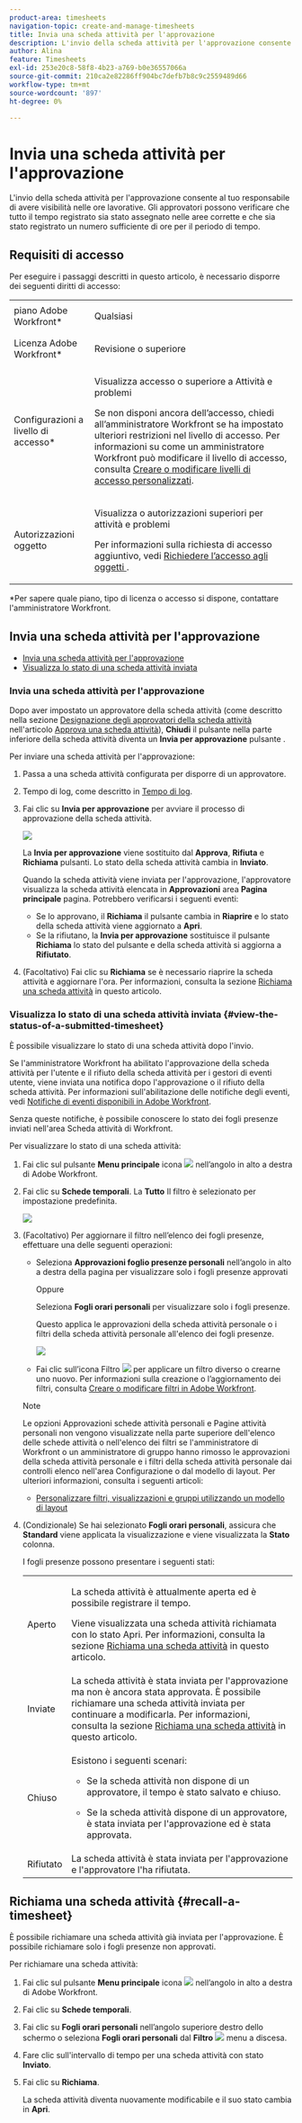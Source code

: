 ```yaml
---
product-area: timesheets
navigation-topic: create-and-manage-timesheets
title: Invia una scheda attività per l'approvazione
description: L'invio della scheda attività per l'approvazione consente al tuo responsabile di avere visibilità nelle ore lavorative. Gli approvatori possono verificare che tutto il tempo registrato sia stato assegnato nelle aree corrette e che sia stato registrato un numero sufficiente di ore per il periodo di tempo.
author: Alina
feature: Timesheets
exl-id: 253e20c8-58f8-4b23-a769-b0e36557066a
source-git-commit: 210ca2e82286ff904bc7defb7b8c9c2559489d66
workflow-type: tm+mt
source-wordcount: '897'
ht-degree: 0%

---
```


# Invia una scheda attività per l&#39;approvazione

L&#39;invio della scheda attività per l&#39;approvazione consente al tuo responsabile di avere visibilità nelle ore lavorative. Gli approvatori possono verificare che tutto il tempo registrato sia stato assegnato nelle aree corrette e che sia stato registrato un numero sufficiente di ore per il periodo di tempo.

## Requisiti di accesso

Per eseguire i passaggi descritti in questo articolo, è necessario disporre dei seguenti diritti di accesso:

<table style="table-layout:auto"> 
 <col> 
 <col> 
 <tbody> 
  <tr> 
   <td role="rowheader">piano Adobe Workfront*</td> 
   <td> <p>Qualsiasi</p> </td> 
  </tr> 
  <tr> 
   <td role="rowheader">Licenza Adobe Workfront*</td> 
   <td> <p>Revisione o superiore</p> </td> 
  </tr> 
  <tr> 
   <td role="rowheader">Configurazioni a livello di accesso*</td> 
   <td> <p>Visualizza accesso o superiore a Attività e problemi</p> <p>Se non disponi ancora dell’accesso, chiedi all’amministratore Workfront se ha impostato ulteriori restrizioni nel livello di accesso. Per informazioni su come un amministratore Workfront può modificare il livello di accesso, consulta <a href="../../administration-and-setup/add-users/configure-and-grant-access/create-modify-access-levels.md" class="MCXref xref">Creare o modificare livelli di accesso personalizzati</a>.</p> </td> 
  </tr> 
  <tr> 
   <td role="rowheader">Autorizzazioni oggetto</td> 
   <td> <p>Visualizza o autorizzazioni superiori per attività e problemi</p> <p>Per informazioni sulla richiesta di accesso aggiuntivo, vedi <a href="../../workfront-basics/grant-and-request-access-to-objects/request-access.md" class="MCXref xref">Richiedere l’accesso agli oggetti </a>.</p> </td> 
  </tr> 
 </tbody> 
</table>

*Per sapere quale piano, tipo di licenza o accesso si dispone, contattare l&#39;amministratore Workfront.

## Invia una scheda attività per l&#39;approvazione

* [Invia una scheda attività per l&#39;approvazione](#submit-a-timesheet-for-approval)
* [Visualizza lo stato di una scheda attività inviata](#view-the-status-of-a-submitted-timesheet)

### Invia una scheda attività per l&#39;approvazione

Dopo aver impostato un approvatore della scheda attività (come descritto nella sezione [Designazione degli approvatori della scheda attività](../../timesheets/create-and-manage-timesheets/timesheet-approvals.md#designating-a-timesheet-approver) nell&#39;articolo [Approva una scheda attività](../../timesheets/create-and-manage-timesheets/timesheet-approvals.md)), **Chiudi** il pulsante nella parte inferiore della scheda attività diventa un **Invia per approvazione** pulsante .

Per inviare una scheda attività per l&#39;approvazione:

1. Passa a una scheda attività configurata per disporre di un approvatore.
1. Tempo di log, come descritto in [Tempo di log](../../timesheets/create-and-manage-timesheets/log-time.md).
1. Fai clic su **Invia per approvazione** per avviare il processo di approvazione della scheda attività.

   ![](assets/submit-for-approval-button-on-timesheet-nwe.png)

   La **Invia per approvazione** viene sostituito dal **Approva**, **Rifiuta** e **Richiama** pulsanti. Lo stato della scheda attività cambia in **Inviato**.

   Quando la scheda attività viene inviata per l&#39;approvazione, l&#39;approvatore visualizza la scheda attività elencata in **Approvazioni** area **Pagina principale** pagina. Potrebbero verificarsi i seguenti eventi:

   * Se lo approvano, il **Richiama** il pulsante cambia in **Riaprire** e lo stato della scheda attività viene aggiornato a **Apri**.
   * Se la rifiutano, la **Invia per approvazione** sostituisce il pulsante **Richiama** lo stato del pulsante e della scheda attività si aggiorna a **Rifiutato**.

1. (Facoltativo) Fai clic su **Richiama** se è necessario riaprire la scheda attività e aggiornare l&#39;ora. Per informazioni, consulta la sezione [Richiama una scheda attività](#recall-a-timesheet) in questo articolo.

### Visualizza lo stato di una scheda attività inviata {#view-the-status-of-a-submitted-timesheet}

È possibile visualizzare lo stato di una scheda attività dopo l&#39;invio.

Se l&#39;amministratore Workfront ha abilitato l&#39;approvazione della scheda attività per l&#39;utente e il rifiuto della scheda attività per i gestori di eventi utente, viene inviata una notifica dopo l&#39;approvazione o il rifiuto della scheda attività. Per informazioni sull&#39;abilitazione delle notifiche degli eventi, vedi [Notifiche di eventi disponibili in Adobe Workfront](../../administration-and-setup/manage-workfront/emails/event-notifications-available-in-wf.md).

Senza queste notifiche, è possibile conoscere lo stato dei fogli presenze inviati nell&#39;area Scheda attività di Workfront.

Per visualizzare lo stato di una scheda attività:

1. Fai clic sul pulsante **Menu principale** icona ![](assets/main-menu-icon.png) nell’angolo in alto a destra di Adobe Workfront.
1. Fai clic su **Schede temporali**. La **Tutto** Il filtro è selezionato per impostazione predefinita.

   ![](assets/timesheet-list-one-timesheet-selected-nwe-350x70.png)

1. (Facoltativo) Per aggiornare il filtro nell’elenco dei fogli presenze, effettuare una delle seguenti operazioni:

   * Seleziona **Approvazioni foglio presenze personali** nell’angolo in alto a destra della pagina per visualizzare solo i fogli presenze approvati

      Oppure

      Seleziona **Fogli orari personali** per visualizzare solo i fogli presenze.

      Questo applica le approvazioni della scheda attività personale o i filtri della scheda attività personale all&#39;elenco dei fogli presenze.

      ![](assets/my-timesheet-approvals-my-timesheets-pills-on-timesheets-list-nwe-350x58.png)

   * Fai clic sull’icona Filtro ![](assets/filter-nwepng.png) per applicare un filtro diverso o crearne uno nuovo. Per informazioni sulla creazione o l’aggiornamento dei filtri, consulta [Creare o modificare filtri in Adobe Workfront](../../reports-and-dashboards/reports/reporting-elements/create-filters.md).
   >[!NOTE]
   >
   >Le opzioni Approvazioni schede attività personali e Pagine attività personali non vengono visualizzate nella parte superiore dell&#39;elenco delle schede attività o nell&#39;elenco dei filtri se l&#39;amministratore di Workfront o un amministratore di gruppo hanno rimosso le approvazioni della scheda attività personale e i filtri della scheda attività personale dai controlli elenco nell&#39;area Configurazione o dal modello di layout. Per ulteriori informazioni, consulta i seguenti articoli:
   >
   >   
   >   
   >   * [Personalizzare filtri, visualizzazioni e gruppi utilizzando un modello di layout](../../administration-and-setup/customize-workfront/use-layout-templates/customize-fvg-list-controls-layout-template.md)


1. (Condizionale) Se hai selezionato **Fogli orari personali**, assicura che **Standard** viene applicata la visualizzazione e viene visualizzata la **Stato** colonna.

   I fogli presenze possono presentare i seguenti stati:

   <table style="table-layout:auto"> 
    <col> 
    <col> 
    <tbody> 
     <tr> 
      <td role="rowheader">Aperto</td> 
      <td> <p>La scheda attività è attualmente aperta ed è possibile registrare il tempo. </p> <p>Viene visualizzata una scheda attività richiamata con lo stato Apri. Per informazioni, consulta la sezione <a href="#recall-a-timesheet" class="MCXref xref">Richiama una scheda attività</a> in questo articolo. </p> </td> 
     </tr> 
     <tr> 
      <td role="rowheader">Inviate</td> 
      <td>La scheda attività è stata inviata per l'approvazione ma non è ancora stata approvata. È possibile richiamare una scheda attività inviata per continuare a modificarla. Per informazioni, consulta la sezione <a href="#recall-a-timesheet" class="MCXref xref">Richiama una scheda attività</a> in questo articolo. </td> 
     </tr> 
     <tr> 
      <td role="rowheader">Chiuso</td> 
      <td> <p>Esistono i seguenti scenari:</p> 
       <ul> 
        <li> <p>Se la scheda attività non dispone di un approvatore, il tempo è stato salvato e chiuso.</p> </li> 
        <li> <p>Se la scheda attività dispone di un approvatore, è stata inviata per l'approvazione ed è stata approvata.</p> </li> 
       </ul> </td> 
     </tr> 
     <tr> 
      <td role="rowheader">Rifiutato</td> 
      <td>La scheda attività è stata inviata per l'approvazione e l'approvatore l'ha rifiutata.</td> 
     </tr> 
    </tbody> 
   </table>

## Richiama una scheda attività {#recall-a-timesheet}

È possibile richiamare una scheda attività già inviata per l&#39;approvazione. È possibile richiamare solo i fogli presenze non approvati.

Per richiamare una scheda attività:

1. Fai clic sul pulsante **Menu principale** icona ![](assets/main-menu-icon.png) nell’angolo in alto a destra di Adobe Workfront.

1. Fai clic su **Schede temporali**.
1. Fai clic su **Fogli orari personali** nell’angolo superiore destro dello schermo o seleziona **Fogli orari personali** dal **Filtro** ![](assets/filter-nwepng.png) menu a discesa.
1. Fare clic sull&#39;intervallo di tempo per una scheda attività con stato **Inviato**.
1. Fai clic su **Richiama**.

   La scheda attività diventa nuovamente modificabile e il suo stato cambia in **Apri**.
